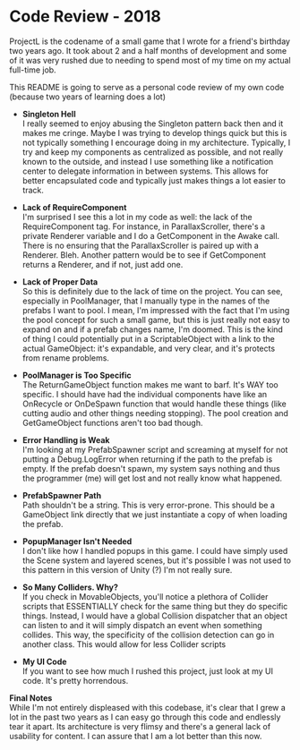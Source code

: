 # Code Review - 2018

ProjectL is the codename of a small game that I wrote for a friend's birthday two years ago. It took about 2 and a half months of development and some of it was very rushed due to needing to spend most of my time on my actual full-time job.

This README is going to serve as a personal code review of my own code (because two years of learning does a lot)

* <b>Singleton Hell</b><br>
I really seemed to enjoy abusing the Singleton pattern back then and it makes me cringe. Maybe I was trying to develop things quick but this is not typically something I encourage doing in my architecture. Typically, I try and keep my components as centralized as possible, and not really known to the outside, and instead I use something like a notification center to delegate information in between systems. This allows for better encapsulated code and typically just makes things a lot easier to track.

* <b>Lack of RequireComponent</b><br>
I'm surprised I see this a lot in my code as well: the lack of the RequireComponent tag. For instance, in ParallaxScroller, there's a private Renderer variable and I do a GetComponent<Renderer> in the Awake call. There is no ensuring that the ParallaxScroller is paired up with a Renderer. Bleh. Another pattern would be to see if GetComponent returns a Renderer, and if not, just add one.

* <b>Lack of Proper Data</b><br>
So this is definitely due to the lack of time on the project. You can see, especially in PoolManager, that I manually type in the names of the prefabs I want to pool. I mean, I'm impressed with the fact that I'm using the pool concept for such a small game, but this is just really not easy to expand on and if a prefab changes name, I'm doomed. This is the kind of thing I could potentially put in a ScriptableObject with a link to the actual GameObject: it's expandable, and very clear, and it's protects from rename problems.

* <b>PoolManager is Too Specific</b><br>
The ReturnGameObject function makes me want to barf. It's WAY too specific. I should have had the individual components have like an OnRecycle or OnDeSpawn function that would handle these things (like cutting audio and other things needing stopping). The pool creation and GetGameObject functions aren't too bad though.

* <b>Error Handling is Weak</b><br>
I'm looking at my PrefabSpawner script and screaming at myself for not putting a Debug.LogError when returning if the path to the prefab is empty. If the prefab doesn't spawn, my system says nothing and thus the programmer (me) will get lost and not really know what happened. 

* <b>PrefabSpawner Path</b><br>
Path shouldn't be a string. This is very error-prone. This should be a GameObject link directly that we just instantiate a copy of when loading the prefab.

* <b>PopupManager Isn't Needed</b><br>
I don't like how I handled popups in this game. I could have simply used the Scene system and layered scenes, but it's possible I was not used to this pattern in this version of Unity (?) I'm not really sure.

* <b>So Many Colliders. Why?</b><br>
If you check in MovableObjects, you'll notice a plethora of Collider scripts that ESSENTIALLY check for the same thing but they do specific things. Instead, I would have a global Collision dispatcher that an object can listen to and it will simply dispatch an event when something collides. This way, the specificity of the collision detection can go in another class. This would allow for less Collider scripts 

* <b>My UI Code</b><br>
If you want to see how much I rushed this project, just look at my UI code. It's pretty horrendous.

<b> Final Notes </b><br>
While I'm not entirely displeased with this codebase, it's clear that I grew a lot in the past two years as I can easy go through this code and endlessly tear it apart. Its architecture is very flimsy and there's a general lack of usability for content. I can assure that I am a lot better than this now.
